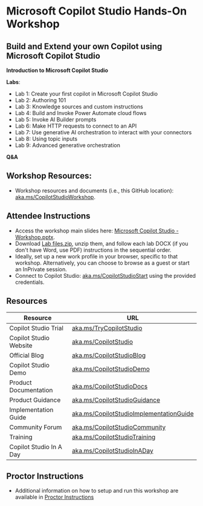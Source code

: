 # Microsoft Copilot Studio Hands-On Workshop

## Build and Extend your own Copilot using Microsoft Copilot Studio

**Introduction to Microsoft Copilot Studio**

**Labs**:
- Lab 1: Create your first copilot in Microsoft Copilot Studio
- Lab 2: Authoring 101
- Lab 3: Knowledge sources and custom instructions
- Lab 4: Build and Invoke Power Automate cloud flows
- Lab 5: Invoke AI Builder prompts
- Lab 6: Make HTTP requests to connect to an API
- Lab 7: Use generative AI orchestration to interact with your connectors
- Lab 8: Using topic inputs
- Lab 9: Advanced generative orchestration

**Q&A**  

## Workshop Resources:

- Workshop resources and documents (i.e., this GitHub location): [aka.ms/CopilotStudioWorkshop](https://aka.ms/CopilotStudioWorkshop).

## Attendee Instructions

- Access the workshop main slides here: [Microsoft Copilot Studio - Workshop.pptx](https://github.com/microsoft/CopilotStudioSamples/raw/master/CopilotStudioWorkshop/Microsoft%20Copilot%20Studio%20-%20Workshop.pptx).
- Download [Lab files.zip](https://github.com/microsoft/CopilotStudioSamples/blob/main/CopilotStudioWorkshop/Lab%20files.zip), unzip them, and follow each lab DOCX (if you don't have Word, use PDF) instructions in the sequential order.
- Ideally, set up a new work profile in your browser, specific to that workshop. Alternatively, you can choose to browse as a guest or start an InPrivate session.
- Connect to Copilot Studio: [aka.ms/CopilotStudioStart](https://aka.ms/CopilotStudioStart) using the provided credentials.

## Resources

| Resource | URL |
| --- | --- |
| Copilot Studio Trial | [aka.ms/TryCopilotStudio](https://aka.ms/TryCopilotStudio) |
| Copilot Studio Website | [aka.ms/CopilotStudio](https://aka.ms/CopilotStudio) |
| Official Blog | [aka.ms/CopilotStudioBlog](https://aka.ms/CopilotStudioBlog) |
| Copilot Studio Demo | [aka.ms/CopilotStudioDemo](https://aka.ms/CopilotStudioDemo) |
| Product Documentation | [aka.ms/CopilotStudioDocs](https://aka.ms/CopilotStudioDemo) |
| Product Guidance | [aka.ms/CopilotStudioGuidance](https://aka.ms/CopilotStudioGuidance) |
| Implementation Guide | [aka.ms/CopilotStudioImplementationGuide](https://aka.ms/CopilotStudioImplementationGuide) |
| Community Forum | [aka.ms/CopilotStudioCommunity](https://aka.ms/CopilotStudioCommunity) |
| Training | [aka.ms/CopilotStudioTraining](https://aka.ms/CopilotStudioTraining)  |
| Copilot Studio In A Day | [aka.ms/CopilotStudioInADay](https://aka.ms/CopilotStudioInADay) |

## Proctor Instructions

- Additional information on how to setup and run this workshop are available in [Proctor Instructions](./PROCTOR_INSTRUCTIONS.md)
